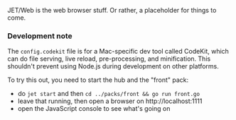JET/Web is the web browser stuff. Or rather, a placeholder for things to come.

### Development note

The `config.codekit` file is for a Mac-specific dev tool called CodeKit,
which can do file serving, live reload, pre-processing, and minification.
This shouldn't prevent using Node.js during development on other platforms.

To try this out, you need to start the hub and the "front" pack:

* do `jet start` and then `cd ../packs/front && go run front.go`
* leave that running, then open a browser on http://localhost:1111
* open the JavaScript console to see what's going on

